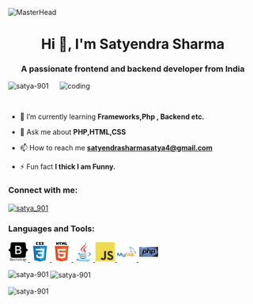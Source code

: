 ![MasterHead](https://mir-s3-cdn-cf.behance.net/project_modules/1400/be832922391491.58c25558f0fe7.gif)
<h1 align="center">Hi 👋, I'm Satyendra Sharma</h1>
<h3 align="center">A passionate frontend and backend developer from India</h3>
<img align="right" alt="coding" width="400" src="https://miro.medium.com/max/1360/0*gqO3slLmGb4mUeje.gif">

<p align="left"> <img src="https://komarev.com/ghpvc/?username=satya-901&label=Profile%20views&color=0e75b6&style=flat" alt="satya-901" /> </p>

<p align="left"> <a href="https://twitter.com/" target="blank"><img src="https://img.shields.io/twitter/follow/?logo=twitter&style=for-the-badge" alt="" /></a> </p>

- 🌱 I’m currently learning **Frameworks,Php , Backend etc.**

- 💬 Ask me about **PHP,HTML,CSS**

- 📫 How to reach me **satyendrasharmasatya4@gmail.com**

- ⚡ Fun fact **I thick I am Funny.**

<h3 align="left">Connect with me:</h3>
<p align="left">
<a href="https://instagram.com/satya_901" target="blank"><img align="center" src="https://raw.githubusercontent.com/rahuldkjain/github-profile-readme-generator/master/src/images/icons/Social/instagram.svg" alt="satya_901" height="30" width="40" /></a>
</p>

<h3 align="left">Languages and Tools:</h3>
<p align="left"> <a href="https://getbootstrap.com" target="_blank" rel="noreferrer"> <img src="https://raw.githubusercontent.com/devicons/devicon/master/icons/bootstrap/bootstrap-plain-wordmark.svg" alt="bootstrap" width="40" height="40"/> </a> <a href="https://www.w3schools.com/css/" target="_blank" rel="noreferrer"> <img src="https://raw.githubusercontent.com/devicons/devicon/master/icons/css3/css3-original-wordmark.svg" alt="css3" width="40" height="40"/> </a> <a href="https://www.w3.org/html/" target="_blank" rel="noreferrer"> <img src="https://raw.githubusercontent.com/devicons/devicon/master/icons/html5/html5-original-wordmark.svg" alt="html5" width="40" height="40"/> </a> <a href="https://www.java.com" target="_blank" rel="noreferrer"> <img src="https://raw.githubusercontent.com/devicons/devicon/master/icons/java/java-original.svg" alt="java" width="40" height="40"/> </a> <a href="https://developer.mozilla.org/en-US/docs/Web/JavaScript" target="_blank" rel="noreferrer"> <img src="https://raw.githubusercontent.com/devicons/devicon/master/icons/javascript/javascript-original.svg" alt="javascript" width="40" height="40"/> </a> <a href="https://www.mysql.com/" target="_blank" rel="noreferrer"> <img src="https://raw.githubusercontent.com/devicons/devicon/master/icons/mysql/mysql-original-wordmark.svg" alt="mysql" width="40" height="40"/> </a> <a href="https://www.php.net" target="_blank" rel="noreferrer"> <img src="https://raw.githubusercontent.com/devicons/devicon/master/icons/php/php-original.svg" alt="php" width="40" height="40"/> </a> </p>

<p><img align="left" src="https://github-readme-stats.vercel.app/api/top-langs?username=satya-901&show_icons=true&locale=en&layout=compact" alt="satya-901" /></p>

<p>&nbsp;<img align="center" src="https://github-readme-stats.vercel.app/api?username=satya-901&show_icons=true&locale=en" alt="satya-901" /></p>

<p><img align="center" src="https://github-readme-streak-stats.herokuapp.com/?user=satya-901&" alt="satya-901" /></p>
